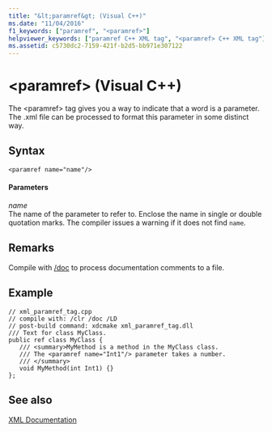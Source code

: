 ```yaml
---
title: "&lt;paramref&gt; (Visual C++)"
ms.date: "11/04/2016"
f1_keywords: ["paramref", "<paramref>"]
helpviewer_keywords: ["paramref C++ XML tag", "<paramref> C++ XML tag"]
ms.assetid: c5730dc2-7159-421f-b2d5-bb971e307122
---
```

# &lt;paramref&gt; (Visual C++)

The \<paramref> tag gives you a way to indicate that a word is a parameter. The .xml file can be processed to format this parameter in some distinct way.

## Syntax

```
<paramref name="name"/>
```

#### Parameters

*name*<br/>
The name of the parameter to refer to.  Enclose the name in single or double quotation marks.  The compiler issues a warning if it does not find `name`.

## Remarks

Compile with [/doc](../build/reference/doc-process-documentation-comments-c-cpp.md) to process documentation comments to a file.

## Example

```
// xml_paramref_tag.cpp
// compile with: /clr /doc /LD
// post-build command: xdcmake xml_paramref_tag.dll
/// Text for class MyClass.
public ref class MyClass {
   /// <summary>MyMethod is a method in the MyClass class.
   /// The <paramref name="Int1"/> parameter takes a number.
   /// </summary>
   void MyMethod(int Int1) {}
};
```

## See also

[XML Documentation](../ide/xml-documentation-visual-cpp.md)
